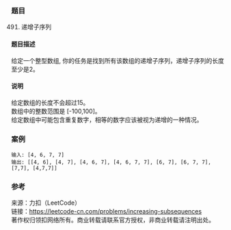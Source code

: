 ### 题目

491. 递增子序列

#### 题目描述

给定一个整型数组, 你的任务是找到所有该数组的递增子序列，递增子序列的长度至少是2。

#### 说明

给定数组的长度不会超过15。  
数组中的整数范围是 [-100,100]。  
给定数组中可能包含重复数字，相等的数字应该被视为递增的一种情况。  

### 案例

```config
输入: [4, 6, 7, 7]
输出: [[4, 6], [4, 7], [4, 6, 7], [4, 6, 7, 7], [6, 7], [6, 7, 7], [7,7], [4,7,7]]
```

### 参考

来源：力扣（LeetCode）  
链接：<https://leetcode-cn.com/problems/increasing-subsequences>  
著作权归领扣网络所有。商业转载请联系官方授权，非商业转载请注明出处。  

